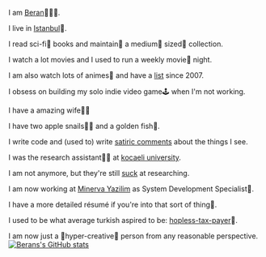 I am [Beran](http://linkedin.com/berang)👨🏻‍💻.

I live in [Istanbul](https://goo.gl/maps/h7Rjc3DWPEtNWRxo8)🌇.

I read sci-fi🤖 books and maintain🧬 a medium🧮 sized🔭 collection.

I watch a lot movies and I used to run a weekly movie🎥 night.

I am also watch lots of animes🗾 and have a [list](https://myanimelist.net/profile/TuruMaji) since 2007.

I obsess on building my solo indie video game🕹️  when I'm not working.

I have a amazing wife👩‍⚕️ 

I have two apple snails🐌🐌 and a golden fish🐠.

I write code and (used to) write [satiric comments](https://twitter.com/turumaji) about the things I see.

I was the research assistant👨‍🏫 at [kocaeli university](https://www.timeshighereducation.com/world-university-rankings/kocaeli-university).

I am not anymore, but they're still [suck](https://onedio.com/haber/sadece-kocaeli-universitesi-nde-okuyanlarin-bildigi-15-durum-786254) at researching.

I am now working at [Minerva Yazilim](https://www.minerva.com.tr/ana-sayfa/pg/HOME.html) as System Development Specialist📁.

I have a more detailed résumé if you're into that sort of thing📝.

I used to be what average turkish aspired to be: [hopless-tax-payer](https://tr.wikipedia.org/wiki/T%C3%BCrkiye%27deki_vergiler)💸.

I am now just a 🎯hyper-creative🎨 person from any reasonable perspective.
[![Berans's GitHub stats](https://github-readme-stats.vercel.app/api?username=berangurleme&show_icons=true&theme=radical)](https://github.com/berangurleme)
